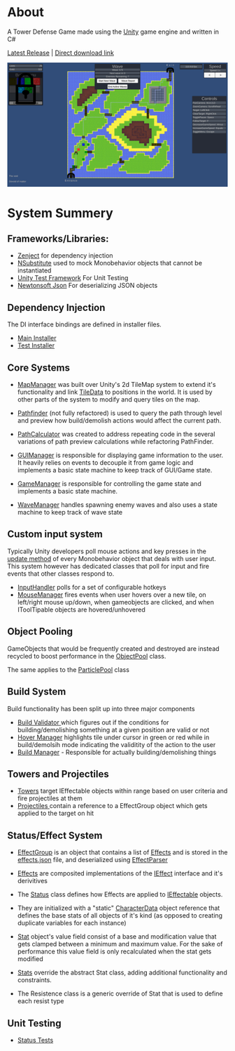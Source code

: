 # About
A Tower Defense Game made using the [Unity](https://unity.com/) game engine and written in C#

[Latest Release](https://github.com/Ayy753/TD_Game//releases/latest/) | [Direct download link](https://github.com/Ayy753/TD_Game/releases/download/v0.13.0/Tower_Defense_v0.13.0_Win_x86_64.zip)

![Screencap](https://github.com/Ayy753/TD_Game/blob/master/screencap.png?raw=true)

# System Summery
## Frameworks/Libraries: 

- [Zenject](https://github.com/modesttree/Zenject#readme) for dependency injection
- [NSubstitute](https://github.com/nsubstitute/NSubstitute#readme)  used to mock Monobehavior objects that cannot be instantiated 
- [Unity Test Framework](https://docs.unity3d.com/Packages/com.unity.test-framework@1.1/manual/index.html) For Unit Testing
- [Newtonsoft Json](https://www.newtonsoft.com/json) For deserializing JSON objects

## Dependency Injection
The DI interface bindings are defined in installer files.

- [Main Installer](https://github.com/Ayy753/TD_Game/blob/master/Assets/MainInstaller.cs)
- [Test Installer](https://github.com/Ayy753/TD_Game/blob/master/Assets/TestInstaller.cs)

## Core Systems

- [MapManager](https://github.com/Ayy753/TD_Game/blob/master/Assets/Scripts/Managers/MapManager.cs) was built over Unity's 2d TileMap system to extend it's functionality and link [TileData](https://github.com/Ayy753/TD_Game/tree/master/Assets/Scripts/TileData) to positions in the world. It is used by other parts of the system to modify and query tiles on the map. 

- [Pathfinder](https://github.com/Ayy753/TD_Game/blob/master/Assets/Scripts/Managers/PathFinder.cs) (not fully refactored) is used to query the path through level and preview how build/demolish actions would affect the current path.

- [PathCalculator](https://github.com/Ayy753/TD_Game/blob/master/Assets/Scripts/PathCalculator.cs) was created to address repeating code in the several variations of path preview calculations while refactoring PathFinder.

- [GUIManager](https://github.com/Ayy753/TD_Game/blob/master/Assets/Scripts/Managers/GUIController.cs) is responsible for displaying game information to the user. It heavily relies on events to decouple it from game logic and implements a basic state machine to keep track of GUI/Game state.

- [GameManager](https://github.com/Ayy753/TD_Game/blob/master/Assets/Scripts/Managers/GameManager.cs) is responsible for controlling the game state and implements a basic state machine. 

- [WaveManager](https://github.com/Ayy753/TD_Game/blob/master/Assets/Scripts/Managers/WaveManager.cs) handles spawning enemy waves and also uses a state machine to keep track of wave state

## Custom input system

Typically Unity developers poll mouse actions and key presses in the [update method](https://docs.unity3d.com/ScriptReference/MonoBehaviour.Update.html) of every Monobehavior object that deals with user input. 
This system however has dedicated classes that poll for input and fire events that other classes respond to.

- [InputHandler](https://github.com/Ayy753/TD_Game/blob/master/Assets/Scripts/Managers/InputHandler.cs) polls for a set of configurable hotkeys
- [MouseManager](https://github.com/Ayy753/TD_Game/blob/master/Assets/Scripts/Managers/MouseManager.cs) fires events when user hovers over a new tile, on left/right mouse up/down, when gameobjects are clicked, and when IToolTipable objects are hovered/unhovered

## Object Pooling

GameObjects that would be frequently created and destroyed are instead recycled to boost performance in the [ObjectPool](https://github.com/Ayy753/TD_Game/blob/master/Assets/Scripts/Managers/ObjectPool.cs) class.

The same applies to the [ParticlePool](https://github.com/Ayy753/TD_Game/blob/master/Assets/Scripts/Managers/ParticlePool.cs) class

## Build System

Build functionality has been split up into three major components 

- [Build Validator ](https://github.com/Ayy753/TD_Game/blob/master/Assets/Scripts/Managers/BuildValidator.cs) which figures out if the conditions for building/demolishing something at a given position are valid or not
- [Hover Manager](https://github.com/Ayy753/TD_Game/blob/master/Assets/Scripts/Managers/BuildValidator.cs) highlights tile under cursor in green or red while in build/demolsih mode indicating the validitity of the action to the user
- [Build Manager](https://github.com/Ayy753/TD_Game/blob/master/Assets/Scripts/Managers/BuildManager.cs) - Responsible for actually building/demolishing things

## Towers and Projectiles

- [Towers](https://github.com/Ayy753/TD_Game/blob/master/Assets/Scripts/Tower.cs) target IEffectable objects within range based on user criteria and fire projectiles at them
- [Projectiles ](https://github.com/Ayy753/TD_Game/blob/master/Assets/Scripts/Projectile.cs) contain a reference to a EffectGroup object which gets applied to the target on hit

## Status/Effect System

- [EffectGroup](https://github.com/Ayy753/TD_Game/blob/master/Assets/Scripts/Effects/EffectGroup.cs) is an object that contains a list of [Effects](https://github.com/Ayy753/TD_Game/tree/master/Assets/Scripts/Effects) and is stored in the [effects.json](https://github.com/Ayy753/TD_Game/blob/master/Assets/Resources/effects.json) file, and deserialized using [EffectParser](https://github.com/Ayy753/TD_Game/blob/master/Assets/Scripts/Managers/EffectParserJSON.cs) 

- [Effects](https://github.com/Ayy753/TD_Game/tree/master/Assets/Scripts/Effects) are composited implementations of the [IEffect](https://github.com/Ayy753/TD_Game/tree/master/Assets/Scripts/Interfaces/Effects) interface and it's derivitives 

- The [Status](https://github.com/Ayy753/TD_Game/blob/master/Assets/Scripts/Components/Status.cs) class defines how Effects are applied to [IEffectable](https://github.com/Ayy753/TD_Game/blob/master/Assets/Scripts/Interfaces/IEffectable.cs) objects. 

- They are initialized with a "static" [CharacterData](https://github.com/Ayy753/TD_Game/blob/master/Assets/Scripts/Components/CharacterData.cs) object reference that defines the base stats of all objects of it's kind (as opposed to creating duplicate variables for each instance)

- [Stat](https://github.com/Ayy753/TD_Game/blob/master/Assets/Scripts/Stat.cs) object's value field consist of a base and modification value that gets clamped between a minimum and maximum value. For the sake of performance this value field is only recalculated when the stat gets modified

- [Stats](https://github.com/Ayy753/TD_Game/blob/master/Assets/Scripts/Stats.cs) override the abstract Stat class, adding additional functionality and constraints.

- The Resistence class is a generic override of Stat that is used to define each resist type

## Unit Testing 

- [Status Tests](https://github.com/Ayy753/TD_Game/blob/master/Assets/Tests/StatusTests.cs)

